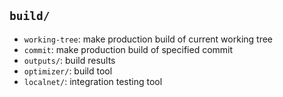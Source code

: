 ## `build/`

* `working-tree`: make production build of current working tree
* `commit`: make production build of specified commit
* `outputs/`: build results
* `optimizer/`: build tool
* `localnet/`: integration testing tool
